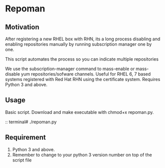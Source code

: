 Repoman
=======

Motivation
----------
After registering a new RHEL box with RHN, its a long process disabling and enabling 
repositories manually by running subscription manager one by one.

This script automates the process so you can indicate multiple repositories

We use the subscription-manager command to mass-enable or mass-disable yum repositories/sofware channels.
Useful for RHEL 6, 7 based systems registered with Red Hat RHN using the certificate system.
Requires Python 3 and above.

Usage
-----
Basic script. Download and make executable with chmod+x repoman.py.

::
    terminal# ./repoman.py

Requirement
-----------
1. Python 3 and above.
2. Remember to change to your python 3 version number on top of the script file



